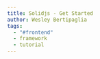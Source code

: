 ```yaml
---
title: Solidjs - Get Started
author: Wesley Bertipaglia
tags:
  - "#frontend"
  - framework
  - tutorial
---
```

